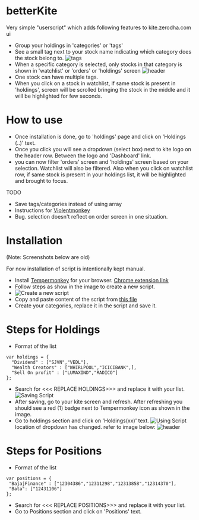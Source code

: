 # betterKite

Very simple "userscript" which adds following features to kite.zerodha.com ui

* Group your holdings in 'categories' or 'tags'
* See a small tag next to your stock name indicating which category does the stock belong to.
![tags](https://dl.dropbox.com/s/ygk9id8c21b3mi8/HoldingsWithTags.png?dl=0)
* When a specific category is selected, only stocks in that category is shown in 'watchlist' or 'orders' or 'holdings' screen
![header](https://dl.dropbox.com/s/zvefkb2pis0ygq4/headerWithTagSelector.png?dl=0)
* One stock can have multiple tags.
* When you click on a stock in watchlist, if same stock is present in 'holdings', screen will be scrolled bringing the stock in the middle and it will be highlighted for few seconds.


# How to use
* Once installation is done, go to 'holdings' page and click on 'Holdings (..)' text.
* Once you click you will see a dropdown (select box) next to kite logo on the header row. Between the logo and 'Dashboard' link.
* you can now filter 'orders' screen and 'holdings' screen based on your selection. Watchlist will also be filtered. Also when you click on watchlist row, if same stock is present in your holdings list, it will be highlighted and brought to focus.

TODO
* Save tags/categories instead of using array
* Instructions for [Violentmonkey](https://openuserjs.org/about/Violentmonkey-for-Chrome)
* Bug. selection doesn't reflect on order screen in one situation.

# Installation

(Note: Screenshots below are old)

For now installation of script is intentionally kept manual.
* Install [Tempermonkey](https://www.tampermonkey.net/) for your browser. [Chrome extension link](https://chrome.google.com/webstore/detail/tampermonkey/dhdgffkkebhmkfjojejmpbldmpobfkfo)
* Follow steps as show in the image to create a new script.
* ![Create a new script](https://dl.dropbox.com/s/k13sxt4wl6kfb4w/createNewScript.gif?dl=0)
* Copy and paste content of the script from [this file](https://raw.githubusercontent.com/amit0rana/betterKite/master/mySmallCasesOnKite.js)
* Create your categories, replace it in the script and save it.

# Steps for Holdings
* Format of the list
```
var holdings = {
  "Dividend" : ["SJVN","VEDL"],
  "Wealth Creators" : ["WHIRLPOOL","ICICIBANK",],
  "Sell On profit" : ["LUMAXIND","RADICO"]
};
```
* Search for <<< REPLACE HOLDINGS>>> and replace it with your list.
![Saving Script](https://dl.dropbox.com/s/geseihxqwzhmhe2/pasteAndSaveScript.gif?dl=0)
* After saving, go to your kite screen and refresh. After refreshing you should see a red (1) badge next to Tempermonkey icon as shown in the image.
* Go to holdings section and click on 'Holdings(xx)' text.
![Using Script](https://dl.dropbox.com/s/blxec4q9nop1jmo/usageScript.gif?dl=0)
location of dropdown has changed. refer to image below:
![header](https://dl.dropbox.com/s/zvefkb2pis0ygq4/headerWithTagSelector.png?dl=0)

# Steps for Positions
* Format of the list
```
var positions = {
 "BajajFinance" : ["12304386","12311298","12313858","12314370"],
 "Bata": ["12431106"]
};
```
* Search for <<< REPLACE POSITIONS>>> and replace it with your list.
* Go to Positions section and click on 'Positions' text.
